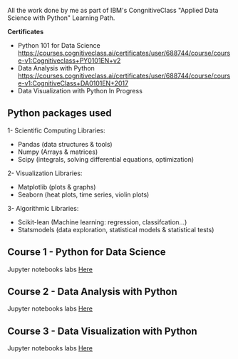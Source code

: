 All the work done by me as part of IBM's CongnitiveClass "Applied Data Science with Python" Learning Path.

**Certificates**
- Python 101 for Data Science https://courses.cognitiveclass.ai/certificates/user/688744/course/course-v1:Cognitiveclass+PY0101EN+v2
- Data Analysis with Python   https://courses.cognitiveclass.ai/certificates/user/688744/course/course-v1:CognitiveClass+DA0101EN+2017
- Data Visualization with Python In Progress

## Python packages used

1- Scientific Computing Libraries:
- Pandas (data structures & tools)
- Numpy (Arrays & matrices)
- Scipy (integrals, solving differential equations, optimization)

2- Visualization Libraries:
- Matplotlib (plots & graphs)
- Seaborn (heat plots, time series, violin plots)

3- Algorithmic Libraries:
- Scikit-lean (Machine learning: regression, classifcation...)
- Statsmodels (data exploration, statistical models & statistical tests) 

## Course 1 - Python for Data Science
Jupyter notebooks labs <a href="./1_Python for Data Science">Here</a>
## Course 2 - Data Analysis with Python
Jupyter notebooks labs <a href="2_Data Analysis with Python">Here</a>
## Course 3 - Data Visualization with Python
Jupyter notebooks labs <a href="3_Data Visualization with Python">Here</a>
